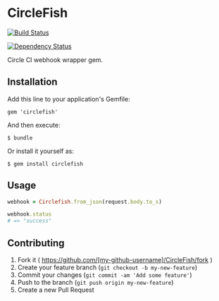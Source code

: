# CircleFish

[![Build Status](https://travis-ci.org/ivdma/circlefish.svg?branch=v0.0.1)](https://travis-ci.org/ivdma/circlefish)

[![Dependency Status](https://gemnasium.com/imalijkh/circlefish.svg)](https://gemnasium.com/imalijkh/circlefish)

Circle CI webhook wrapper gem.

## Installation

Add this line to your application's Gemfile:

    gem 'circlefish'

And then execute:

    $ bundle

Or install it yourself as:

    $ gem install circlefish

## Usage

```ruby
webhook = Circlefish.from_json(request.body.to_s)

webhook.status
# => "success"
```

## Contributing

1. Fork it ( https://github.com/[my-github-username]/CircleFish/fork )
2. Create your feature branch (`git checkout -b my-new-feature`)
3. Commit your changes (`git commit -am 'Add some feature'`)
4. Push to the branch (`git push origin my-new-feature`)
5. Create a new Pull Request
